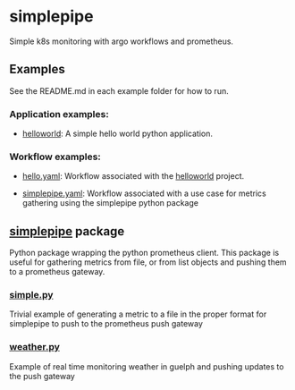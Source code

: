 # simplepipe

Simple k8s monitoring with argo workflows and prometheus.

## Examples

See the README.md in each example folder for how to run.

### Application examples:

- [helloworld](./examples/helloworld/): A simple hello world python application.

### Workflow examples:

- [hello.yaml](./examples/workflows/hello.yaml): Workflow associated with the [helloworld](./examples/helloworld/)
project.

- [simplepipe.yaml](./examples/workflows/simplepipe.yaml): Workflow associated with a use case for metrics gathering using the 
simplepipe python package

## [simplepipe](./simplepipe/) package
Python package wrapping the python prometheus client. This package is 
useful for gathering metrics from file, or from list objects and pushing
them to a prometheus gateway.

### [simple.py](./simple.py)

Trivial example of generating a metric to a file in the proper format
for simplepipe to push to the prometheus push gateway

### [weather.py](./weather.py)

Example of real time monitoring weather in guelph and pushing updates
to the push gateway
